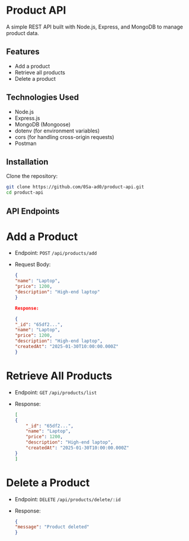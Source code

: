# Product API

A simple REST API built with Node.js, Express, and MongoDB to manage product data.

## Features

- Add a product
- Retrieve all products
- Delete a product

## Technologies Used

- Node.js
- Express.js
- MongoDB (Mongoose)
- dotenv (for environment variables)
- cors (for handling cross-origin requests)
- Postman

## Installation

Clone the repository:

   ```sh
   git clone https://github.com/0Sa-ad0/product-api.git
   cd product-api
   ```

## API Endpoints

# Add a Product

- Endpoint: `POST` `/api/products/add`
- Request Body:

    ```json
    {
    "name": "Laptop",
    "price": 1200,
    "description": "High-end laptop"
    }

    Response:

    {
    "_id": "65df2...",
    "name": "Laptop",
    "price": 1200,
    "description": "High-end laptop",
    "createdAt": "2025-01-30T10:00:00.000Z"
    }
    ```

# Retrieve All Products

- Endpoint: `GET` `/api/products/list`
- Response:

    ```json
    [
    {
        "_id": "65df2...",
        "name": "Laptop",
        "price": 1200,
        "description": "High-end laptop",
        "createdAt": "2025-01-30T10:00:00.000Z"
    }
    ]
    ```

# Delete a Product

- Endpoint: `DELETE` `/api/products/delete/:id`
- Response:

    ```json
    {
    "message": "Product deleted"
    }
    ```
